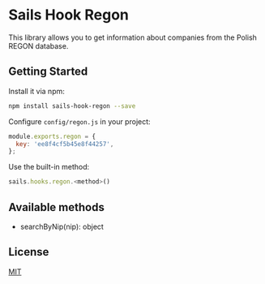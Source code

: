 # Sails Hook Regon

This library allows you to get information about companies from the Polish REGON database.

## Getting Started
Install it via npm:
```bash
npm install sails-hook-regon --save
```
Configure `config/regon.js` in your project:
```javascript
module.exports.regon = {
  key: 'ee8f4cf5b45e8f44257',
};
```
Use the built-in method:
```javascript
sails.hooks.regon.<method>()
```
## Available methods
- searchByNip(nip): object

## License

[MIT](./LICENSE)
